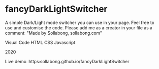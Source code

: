 # fancyDarkLightSwitcher

A simple Dark/Light mode switcher you can use in your page.
Feel free to use and customise the code.
Please add me as a creator in your file as a comment: "Made by Sollabong, sollabong.com"

Visual Code
HTML
CSS
Javascript

2020

Live demo: https:sollabong.github.io/fancyDarkLightSwitcher

